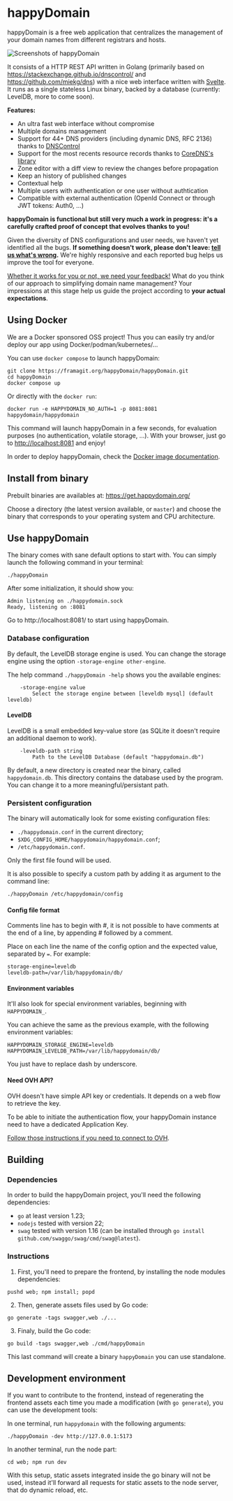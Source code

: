 happyDomain
===========

happyDomain is a free web application that centralizes the management of your domain names from different registrars and hosts.

![Screenshots of happyDomain](./docs/header.webp)

It consists of a HTTP REST API written in Golang (primarily based on https://stackexchange.github.io/dnscontrol/ and https://github.com/miekg/dns) with a nice web interface written with [Svelte](https://svelte.dev/).
It runs as a single stateless Linux binary, backed by a database (currently: LevelDB, more to come soon).

**Features:**

* An ultra fast web interface without compromise
* Multiple domains management
* Support for 44+ DNS providers (including dynamic DNS, RFC 2136) thanks to [DNSControl](https://stackexchange.github.io/dnscontrol/)
* Support for the most recents resource records thanks to [CoreDNS's library](https://github.com/miekg/dns)
* Zone editor with a diff view to review the changes before propagation
* Keep an history of published changes
* Contextual help
* Multiple users with authentication or one user without authtication
* Compatible with external authentication (OpenId Connect or through JWT tokens: Auth0, ...)

**happyDomain is functional but still very much a work in progress: it's a carefully crafted proof of concept that evolves thanks to you!**

Given the diversity of DNS configurations and user needs, we haven't yet identified all the bugs. **If something doesn't work, please don't leave: [tell us what's wrong](https://github.com/happyDomain/happydomain/issues).** We're highly responsive and each reported bug helps us improve the tool for everyone.

[Whether it works for you or not, we need your feedback!](https://feedback.happydomain.org/) What do you think of our approach to simplifying domain name management? Your impressions at this stage help us guide the project according to **your actual expectations**.


Using Docker
------------

We are a Docker sponsored OSS project! Thus you can easily try and/or deploy our app using Docker/podman/kubernetes/...

You can use `docker compose` to launch happyDomain:

```
git clone https://framagit.org/happyDomain/happyDomain.git
cd happyDomain
docker compose up
```

Or directly with the `docker run`:

```
docker run -e HAPPYDOMAIN_NO_AUTH=1 -p 8081:8081 happydomain/happydomain
```

This command will launch happyDomain in a few seconds, for evaluation purposes (no authentication, volatile storage, ...). With your browser, just go to <http://localhost:8081> and enjoy!

In order to deploy happyDomain, check the [Docker image documentation](https://hub.docker.com/r/happydomain/happydomain).


Install from binary
-------------------

Prebuilt binaries are availables at: <https://get.happydomain.org/>

Choose a directory (the latest version available, or `master`) and choose the binary that corresponds to your operating system and CPU architecture.


Use happyDomain
---------------

The binary comes with sane default options to start with.
You can simply launch the following command in your terminal:

```
./happyDomain
```

After some initialization, it should show you:

    Admin listening on ./happydomain.sock
    Ready, listening on :8081

Go to http://localhost:8081/ to start using happyDomain.


### Database configuration

By default, the LevelDB storage engine is used. You can change the storage engine using the option `-storage-engine other-engine`.

The help command `./happyDomain -help` shows you the available engines:

```
    -storage-engine value
    	Select the storage engine between [leveldb mysql] (default leveldb)
```

#### LevelDB

LevelDB is a small embedded key-value store (as SQLite it doesn't require an additional daemon to work).

```
    -leveldb-path string
    	Path to the LevelDB Database (default "happydomain.db")
```

By default, a new directory is created near the binary, called `happydomain.db`. This directory contains the database used by the program.
You can change it to a more meaningful/persistant path.


### Persistent configuration

The binary will automatically look for some existing configuration files:

* `./happydomain.conf` in the current directory;
* `$XDG_CONFIG_HOME/happydomain/happydomain.conf`;
* `/etc/happydomain.conf`.

Only the first file found will be used.

It is also possible to specify a custom path by adding it as argument to the command line:

```sh
./happyDomain /etc/happydomain/config
```

#### Config file format

Comments line has to begin with #, it is not possible to have comments at the end of a line, by appending # followed by a comment.

Place on each line the name of the config option and the expected value, separated by `=`. For example:

```
storage-engine=leveldb
leveldb-path=/var/lib/happydomain/db/
```

#### Environment variables

It'll also look for special environment variables, beginning with `HAPPYDOMAIN_`.

You can achieve the same as the previous example, with the following environment variables:

```
HAPPYDOMAIN_STORAGE_ENGINE=leveldb
HAPPYDOMAIN_LEVELDB_PATH=/var/lib/happydomain/db/
```

You just have to replace dash by underscore.

#### Need OVH API?

OVH doesn't have simple API key or credentials. It depends on a web flow to retrieve the key.

To be able to initiate the authentication flow, your happyDomain instance need to have a dedicated Application Key.

[Follow those instructions if you need to connect to OVH](https://help.happydomain.org/en/introduction/deploy/ovh).


Building
--------

### Dependencies

In order to build the happyDomain project, you'll need the following dependencies:

* `go` at least version 1.23;
* `nodejs` tested with version 22;
* `swag` tested with version 1.16 (can be installed through `go install github.com/swaggo/swag/cmd/swag@latest`).


### Instructions

1. First, you'll need to prepare the frontend, by installing the node modules dependencies:

```
pushd web; npm install; popd
```

2. Then, generate assets files used by Go code:

```
go generate -tags swagger,web ./...
```

3. Finaly, build the Go code:

```
go build -tags swagger,web ./cmd/happyDomain
```

This last command will create a binary `happyDomain` you can use standalone.


Development environment
-----------------------

If you want to contribute to the frontend, instead of regenerating the frontend assets each time you made a modification (with `go generate`), you can use the development tools:

In one terminal, run `happydomain` with the following arguments:

```
./happyDomain -dev http://127.0.0.1:5173
```

In another terminal, run the node part:

```
cd web; npm run dev
```

With this setup, static assets integrated inside the go binary will not be used, instead it'll forward all requests for static assets to the node server, that do dynamic reload, etc.
